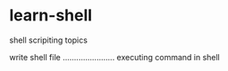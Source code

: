 # learn-shell

shell scripiting topics

write shell file
.......................
executing command in shell
